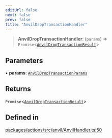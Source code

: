 ```yaml
---
editUrl: false
next: false
prev: false
title: "AnvilDropTransactionHandler"
---
```


> **AnvilDropTransactionHandler**: (`params`) => `Promise`\<[`AnvilDropTransactionResult`](/reference/tevm/actions/type-aliases/anvildroptransactionresult/)\>

## Parameters

• **params**: [`AnvilDropTransactionParams`](/reference/tevm/actions/type-aliases/anvildroptransactionparams/)

## Returns

`Promise`\<[`AnvilDropTransactionResult`](/reference/tevm/actions/type-aliases/anvildroptransactionresult/)\>

## Defined in

[packages/actions/src/anvil/AnvilHandler.ts:50](https://github.com/qbzzt/tevm-monorepo/blob/main/packages/actions/src/anvil/AnvilHandler.ts#L50)
